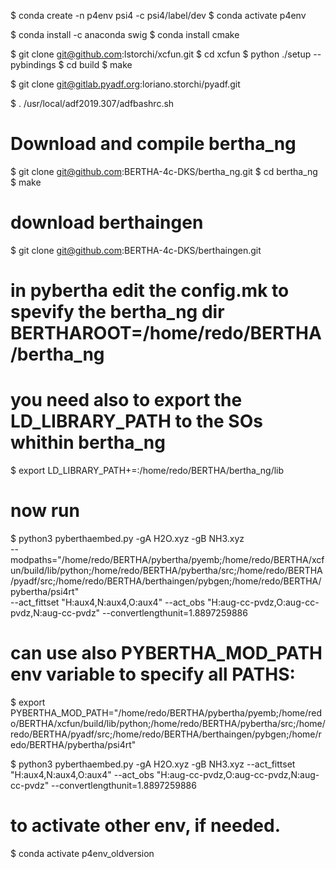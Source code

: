 $ conda create -n p4env psi4 -c psi4/label/dev
$ conda activate p4env

$ conda install -c anaconda swig
$ conda install cmake

$ git clone git@github.com:lstorchi/xcfun.git
$ cd xcfun
$ python ./setup --pybindings 
$ cd build
$ make

$ git clone git@gitlab.pyadf.org:loriano.storchi/pyadf.git

$ . /usr/local/adf2019.307/adfbashrc.sh 

# Download and compile bertha_ng

$ git clone git@github.com:BERTHA-4c-DKS/bertha_ng.git
$ cd bertha_ng 
$ make 

# download berthaingen

$ git clone git@github.com:BERTHA-4c-DKS/berthaingen.git

# in pybertha edit the config.mk to spevify the bertha_ng dir BERTHAROOT=/home/redo/BERTHA/bertha_ng
# you need also to export the LD_LIBRARY_PATH to the SOs whithin bertha_ng

$ export LD_LIBRARY_PATH+=:/home/redo/BERTHA/bertha_ng/lib

# now run

$ python3 pyberthaembed.py -gA H2O.xyz -gB NH3.xyz  \
  --modpaths="/home/redo/BERTHA/pybertha/pyemb;/home/redo/BERTHA/xcfun/build/lib/python;/home/redo/BERTHA/pybertha/src;/home/redo/BERTHA/pyadf/src;/home/redo/BERTHA/berthaingen/pybgen;/home/redo/BERTHA/pybertha/psi4rt" \
  --act_fittset "H:aux4,N:aux4,O:aux4" --act_obs "H:aug-cc-pvdz,O:aug-cc-pvdz,N:aug-cc-pvdz" --convertlengthunit=1.8897259886

# can use also PYBERTHA_MOD_PATH env variable to specify all PATHS:

$ export PYBERTHA_MOD_PATH="/home/redo/BERTHA/pybertha/pyemb;/home/redo/BERTHA/xcfun/build/lib/python;/home/redo/BERTHA/pybertha/src;/home/redo/BERTHA/pyadf/src;/home/redo/BERTHA/berthaingen/pybgen;/home/redo/BERTHA/pybertha/psi4rt"

$ python3 pyberthaembed.py -gA H2O.xyz -gB NH3.xyz --act_fittset "H:aux4,N:aux4,O:aux4" --act_obs "H:aug-cc-pvdz,O:aug-cc-pvdz,N:aug-cc-pvdz" --convertlengthunit=1.8897259886

# to activate other env, if needed.

$ conda activate p4env_oldversion


